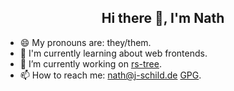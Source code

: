 <h2 align="center"> Hi there 👋, I'm Nath</h2>

- 😄 My pronouns are: they/them.
- 🌱 I'm currently learning about web frontends.
- 🔭 I’m currently working on [rs-tree](https://github.com/jonathan-schild/rs-tree).
- 📫 How to reach me: [nath@j-schild.de](mailto:nath@j-schild.de) [GPG](./nath.asc).
